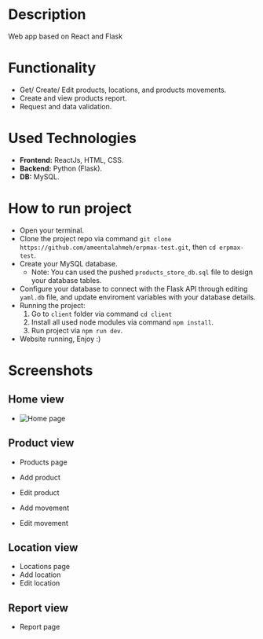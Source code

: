 # Description
Web app based on React and Flask
 
# Functionality
 - Get/ Create/ Edit products, locations, and products movements.
 - Create and view products report.
 - Request and data validation.
 
# Used Technologies
 - **Frontend:** ReactJs, HTML, CSS.
 - **Backend:** Python (Flask).
 - **DB:** MySQL.

# How to run project
 - Open your terminal.
 - Clone the project repo via command `git clone https://github.com/ameentalahmeh/erpmax-test.git`, then `cd erpmax-test`.
 - Create your MySQL database.
    - Note: You can used the pushed `products_store_db.sql` file to design your database tables.
 - Configure your database to connect with the Flask API through editing `yaml.db` file, and update enviroment variables with your database details.
 - Running the project:
    1. Go to `client` folder via command `cd client`
    2. Install all used node modules via command `npm install`.
    3. Run project via `npm run dev`.
  - Website running, Enjoy :) 

# Screenshots
  ## Home view
  - ![Home page](blob:https://web.whatsapp.com/076fbf14-d6db-410a-bec0-32fc6645d550)
  
 ## Product view
  - Products page
  
  - Add product
  - Edit product
  
  - Add movement
  - Edit movement
 
 ## Location view
  - Locations page
  - Add location
  - Edit location
  
  ## Report view
  - Report page
  
